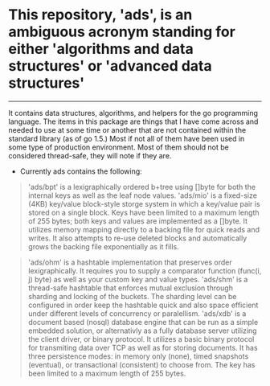 # This repository, 'ads',  is an ambiguous acronym standing for either 'algorithms and data structures' or 'advanced data structures' 
---
It contains data structures, algorithms, and helpers for the go programming language. The items in this package are things that I have come across and needed to use at some time or another that are not contained within the standard library (as of go 1.5.) Most if not all of them have been used in some type of production environment. Most of them should not be considered thread-safe, they will note if they are.

* Currently ads contains the following:

> 'ads/bpt' is a lexigraphically ordered b+tree using []byte for both the internal keys as well as the leaf node values.
> 'ads/mio' is a fixed-size (4KB) key/value block-style storge system in which a key/value pair is stored on a single block. Keys have been limited to a maximum length of 255 bytes; both keys and values are implemented as a []byte. It utilizes memory mapping directly to a backing file for quick reads and writes. It also attempts to re-use deleted blocks and automatically grows the backing file exponentially as it fills.

> 'ads/ohm' is a hashtable implementation that preserves order lexigraphically. It requires you to supply a comparator function (func(i, j) byte) as well as your custom key and value types.
> 'ads/shm' is a thread-safe hashtable that enforces mutual exclusion through sharding and locking of the buckets. The sharding level can be configured in order keep the hashtable quick and also space efficient under different levels of concurrency or paralellism.
> 'ads/xdb' is a document based (nosql) database engine that can be run as a simple embedded solution, or alternativly as a fully database server utilizing the client driver, or binary protocol. It utilizes a basic binary protocol for transmiting data over TCP as well as for storing documents. It has three persistence modes: in memory only (none), timed snapshots (eventual), or transactional (consistent) to choose from. The key has been limited to a maximum length of 255 bytes.
